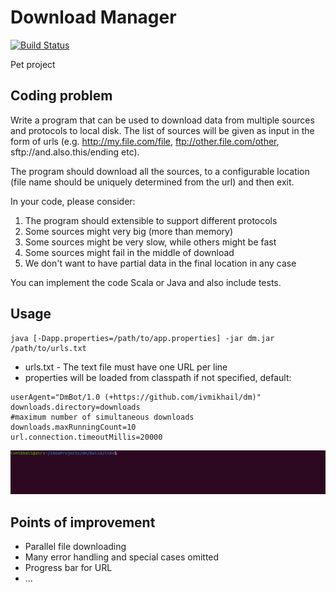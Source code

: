 # Download Manager

[![Build Status](https://travis-ci.org/ivmikhail/dm.svg?branch=master)](https://travis-ci.org/ivmikhail/dm)

Pet project

## Coding problem

Write a program that can be used to download data from multiple sources and protocols to local disk. The list of sources will be given as input in the form of urls (e.g. http://my.file.com/file, ftp://other.file.com/other, sftp://and.also.this/ending etc).

The program should download all the sources, to a configurable location (file name should be uniquely determined from the url) and then exit.

In your code, please consider:

1. The program should extensible to support different protocols
2. Some sources might very big (more than memory)
3. Some sources might be very slow, while others might be fast
4. Some sources might fail in the middle of download
5. We don't want to have partial data in the final location in any case

You can implement the code Scala or Java and also include tests.

## Usage

```
java [-Dapp.properties=/path/to/app.properties] -jar dm.jar /path/to/urls.txt
```
* urls.txt - The text file must have one URL per line 
* properties will be loaded from classpath if not specified, default:
````
userAgent="DmBot/1.0 (+https://github.com/ivmikhail/dm)"
downloads.directory=downloads
#maximum number of simultaneous downloads
downloads.maxRunningCount=10
url.connection.timeoutMillis=20000
````

![Usage screencast](screencast.gif)

## Points of improvement

* Parallel file downloading
* Many error handling and special cases omitted
* Progress bar for URL
* ...
